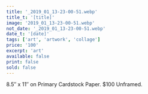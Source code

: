 ```yaml
---
title: '_2019_01_13-23-00-51.webp'
title_t: '[title]'
image: '2019_01_13-23-00-51.webp'
not_date: '_2019_01_13-23-00-51.webp'
date_t: '[date]'
tags: ['art', 'artwork', 'collage']
price: '100'
excerpt: 'art'
available: false
print: false
sold: false
---
```



8.5″ x 11″ on Primary Cardstock Paper.
$100 Unframed.
